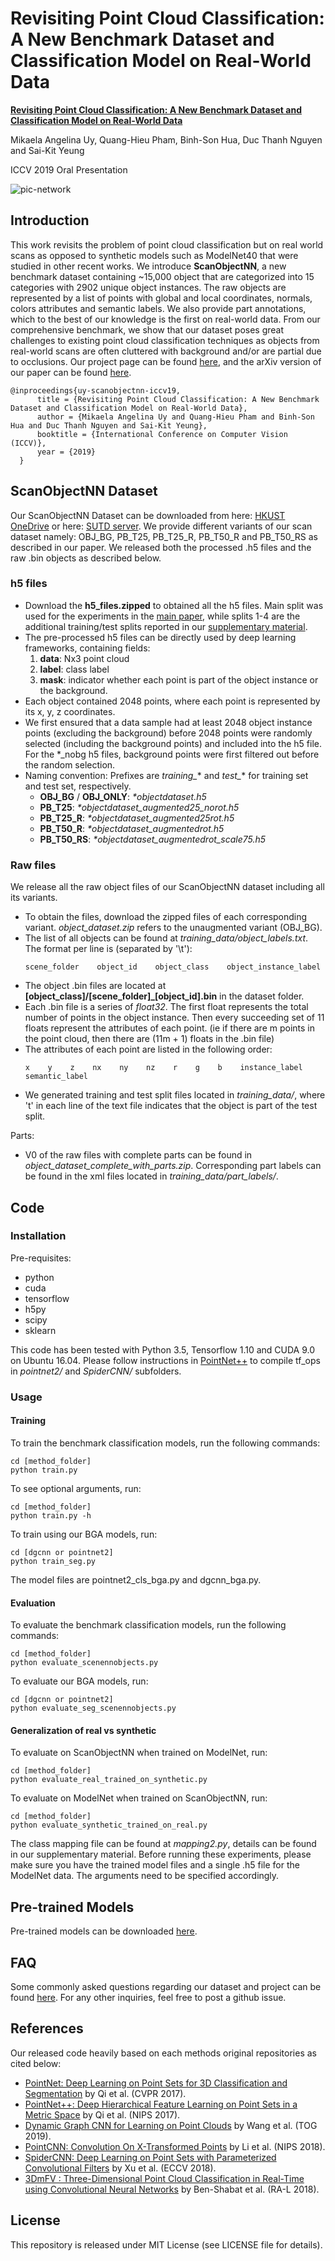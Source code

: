 # Revisiting Point Cloud Classification: A New Benchmark Dataset and Classification Model on Real-World Data
**[Revisiting Point Cloud Classification: A New Benchmark Dataset and Classification Model on Real-World Data](https://hkust-vgd.github.io/scanobjectnn/)** 

Mikaela Angelina Uy, Quang-Hieu Pham, Binh-Son Hua, Duc Thanh Nguyen and Sai-Kit Yeung

ICCV 2019 Oral Presentation

![pic-network](objects_teaser.png)

## Introduction
This work revisits the problem of point cloud classification but on real world scans as opposed to synthetic models such as ModelNet40 that were studied in other recent works. We introduce **ScanObjectNN**, a new benchmark dataset containing ~15,000 object that are categorized into 15 categories with 2902 unique object instances. The raw objects are represented by a list of points with global and local coordinates, normals, colors attributes and semantic labels. We also provide part annotations, which to the best of our knowledge is the first on real-world data. From our comprehensive benchmark, we show that our dataset poses great challenges to existing point cloud classification techniques as objects from real-world scans are often cluttered with background and/or are partial due to occlusions. Our project page can be found [here](https://hkust-vgd.github.io/scanobjectnn/), and the arXiv version of our paper can be found [here](https://arxiv.org/abs/1908.04616).
```
@inproceedings{uy-scanobjectnn-iccv19,
      title = {Revisiting Point Cloud Classification: A New Benchmark Dataset and Classification Model on Real-World Data},
      author = {Mikaela Angelina Uy and Quang-Hieu Pham and Binh-Son Hua and Duc Thanh Nguyen and Sai-Kit Yeung},
      booktitle = {International Conference on Computer Vision (ICCV)},
      year = {2019}
  }
```

## ScanObjectNN Dataset
Our ScanObjectNN Dataset can be downloaded from here: [HKUST OneDrive](https://gohkust-my.sharepoint.com/:f:/g/personal/saikit_ust_hk/EqRFLP5XEihCt_PFIHyPNO8BsKb7r8S5V5ELaCqk7UdDTQ?e=FX2OPF) or here: [SUTD server](http://103.24.77.34:8080/scanobjectnn/). We provide different variants of our scan dataset namely: OBJ_BG, PB_T25, PB_T25_R, PB_T50_R and PB_T50_RS as described in our paper. We released both the processed .h5 files and the raw .bin objects as described below.

### h5 files
* Download the **h5_files.zipped** to obtained all the h5 files. Main split was used for the experiments in the [main paper](https://arxiv.org/pdf/1908.04616.pdf), while splits 1-4 are the additional training/test splits reported in our [supplementary material](https://hkust-vgd.github.io/scanobjectnn/assets/iccv19_supp.pdf).
* The pre-processed h5 files can be directly used by deep learning frameworks, containing fields: 
   1. **data**: Nx3 point cloud
   2. **label**: class label
   3. **mask**: indicator whether each point is part of the object instance or the background.
* Each object contained 2048 points, where each point is represented by its x, y, z coordinates. 
* We first ensured that a data sample had at least 2048 object instance points (excluding the background) before 2048 points were randomly selected (including the background points) and included into the h5 file. For the \*_nobg h5 files, background points were first filtered out before the random selection. 
* Naming convention: Prefixes are *training_** and *test_** for training set and test set, respectively.
    * **OBJ_BG** / **OBJ_ONLY**: *\*objectdataset.h5*
    * **PB_T25**: *\*objectdataset_augmented25_norot.h5*
    * **PB_T25_R**: *\*objectdataset_augmented25rot.h5*
    * **PB_T50_R**: *\*objectdataset_augmentedrot.h5*
    * **PB_T50_RS**: *\*objectdataset_augmentedrot_scale75.h5*

### Raw files
We release all the raw object files of our ScanObjectNN dataset including all its variants.
* To obtain the files, download the zipped files of each corresponding variant. *object_dataset.zip* refers to the unaugmented variant (OBJ_BG).
* The list of all objects can be found at *training_data/object_labels.txt*. The format per line is (separated by '\t'):
    ```
    scene_folder    object_id    object_class    object_instance_label
    ```    
* The object .bin files are located at **[object_class]/[scene_folder]_[object_id].bin** in the dataset folder.
* Each .bin file is a series of *float32*. The first float represents the total number of points in the object instance. Then every succeeding set of 11 floats represent the attributes of each point. (ie if there are m points in the point cloud, then there are (11m + 1) floats in the .bin file)
* The attributes of each point are listed in the following order:
    ```
    x    y    z    nx    ny    nz    r    g    b    instance_label    semantic_label
    ```  
* We generated training and test split files located in *training_data/*, where 't' in each line of the text file indicates that the object is part of the test split.

Parts:
* V0 of the raw files with complete parts can be found in *object_dataset_complete_with_parts.zip*. Corresponding part labels can be found in the xml files located in *training_data/part_labels/*.

## Code
### Installation
Pre-requisites:
* python
* cuda
* tensorflow
* h5py
* scipy
* sklearn

This code has been tested with Python 3.5, Tensorflow 1.10 and CUDA 9.0 on Ubuntu 16.04. Please follow instructions in [PointNet++](https://github.com/charlesq34/pointnet2) to compile tf_ops in *pointnet2/* and *SpiderCNN/* subfolders.

### Usage
#### Training
To train the benchmark classification models, run the following commands:
```
cd [method_folder]
python train.py
```
To see optional arguments, run:
```
cd [method_folder]
python train.py -h
```
To train using our BGA models, run:
```
cd [dgcnn or pointnet2]
python train_seg.py
```
The model files are pointnet2_cls_bga.py and dgcnn_bga.py.

#### Evaluation
To evaluate the benchmark classification models, run the following commands:
```
cd [method_folder]
python evaluate_scenennobjects.py
```
To evaluate our BGA models, run:
```
cd [dgcnn or pointnet2]
python evaluate_seg_scenennobjects.py
```

#### Generalization of real vs synthetic
To evaluate on ScanObjectNN when trained on ModelNet, run:
```
cd [method_folder]
python evaluate_real_trained_on_synthetic.py
```
To evaluate on ModelNet when trained on ScanObjectNN, run:
```
cd [method_folder]
python evaluate_synthetic_trained_on_real.py
```
The class mapping file can be found at *mapping2.py*, details can be found in our supplementary material. Before running these experiments, please make sure you have the trained model files and a single .h5 file for the ModelNet data. The arguments need to be specified accordingly. 

## Pre-trained Models
Pre-trained models can be downloaded [here](https://drive.google.com/open?id=1somhNuzwEnJB7J6ESGuW_6ZryW8emW6u).

## FAQ
Some commonly asked questions regarding our dataset and project can be found [here](https://github.com/hkust-vgd/scanobjectnn/tree/master/training_data). For any other inquiries, feel free to post a github issue.

## References
Our released code heavily based on each methods original repositories as cited below:
* <a href="https://github.com/charlesq34/pointnet" target="_blank">PointNet: Deep Learning on Point Sets for 3D Classification and Segmentation</a> by Qi et al. (CVPR 2017).
* <a href="https://github.com/charlesq34/pointnet2" target="_black">PointNet++: Deep Hierarchical Feature Learning on Point Sets in a Metric Space</a> by Qi et al. (NIPS 2017).
* <a href="https://github.com/WangYueFt/dgcnn" target="_black"> Dynamic Graph CNN for Learning on Point Clouds</a> by Wang et al. (TOG 2019).
* <a href="https://github.com/yangyanli/PointCNN" target="_black">PointCNN: Convolution On X-Transformed Points</a> by Li et al. (NIPS 2018).
* <a href="https://github.com/xyf513/SpiderCNN" target="_black">SpiderCNN: Deep Learning on Point Sets with Parameterized Convolutional Filters</a> by Xu et al. (ECCV 2018).
* <a href="https://github.com/sitzikbs/3DmFV-Net" target="_black">3DmFV : Three-Dimensional Point Cloud Classification in Real-Time using Convolutional Neural Networks</a> by Ben-Shabat et al. (RA-L 2018).  

## License
This repository is released under MIT License (see LICENSE file for details).
